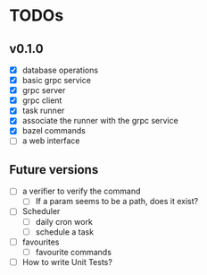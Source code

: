 # TODOs

## v0.1.0

- [x] database operations
- [x] basic grpc service
- [x] grpc server
- [x] grpc client
- [x] task runner
- [x] associate the runner with the grpc service
- [x] bazel commands
- [ ] a web interface

## Future versions

- [ ] a verifier to verify the command
  - [ ] If a param seems to be a path, does it exist?
- [ ] Scheduler
  - [ ] daily cron work
  - [ ] schedule a task
- [ ] favourites
  - [ ] favourite commands
- [ ] How to write Unit Tests?
